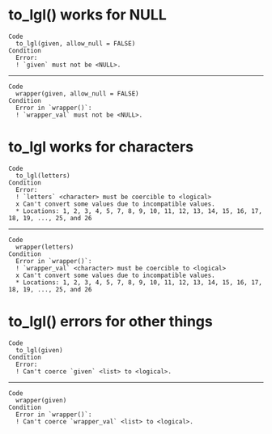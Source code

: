 # to_lgl() works for NULL

    Code
      to_lgl(given, allow_null = FALSE)
    Condition
      Error:
      ! `given` must not be <NULL>.

---

    Code
      wrapper(given, allow_null = FALSE)
    Condition
      Error in `wrapper()`:
      ! `wrapper_val` must not be <NULL>.

# to_lgl works for characters

    Code
      to_lgl(letters)
    Condition
      Error:
      ! `letters` <character> must be coercible to <logical>
      x Can't convert some values due to incompatible values.
      * Locations: 1, 2, 3, 4, 5, 7, 8, 9, 10, 11, 12, 13, 14, 15, 16, 17, 18, 19, ..., 25, and 26

---

    Code
      wrapper(letters)
    Condition
      Error in `wrapper()`:
      ! `wrapper_val` <character> must be coercible to <logical>
      x Can't convert some values due to incompatible values.
      * Locations: 1, 2, 3, 4, 5, 7, 8, 9, 10, 11, 12, 13, 14, 15, 16, 17, 18, 19, ..., 25, and 26

# to_lgl() errors for other things

    Code
      to_lgl(given)
    Condition
      Error:
      ! Can't coerce `given` <list> to <logical>.

---

    Code
      wrapper(given)
    Condition
      Error in `wrapper()`:
      ! Can't coerce `wrapper_val` <list> to <logical>.

